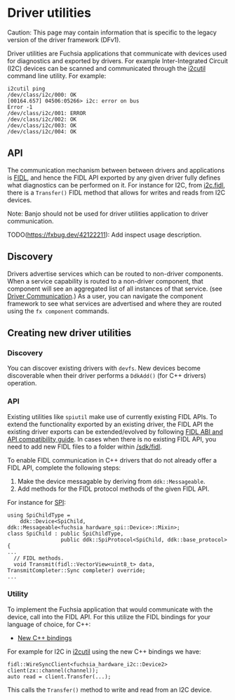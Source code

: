 # Driver utilities

Caution: This page may contain information that is specific to the legacy
version of the driver framework (DFv1).

Driver utilities are Fuchsia applications that communicate with devices used for
diagnostics and exported by drivers. For example Inter-Integrated Circuit (I2C)
devices can be scanned and communicated through the [i2cutil](/src/devices/i2c/bin)
command line utility. For example:

```
i2cutil ping
/dev/class/i2c/000: OK
[00164.657] 04506:05266> i2c: error on bus
Error -1
/dev/class/i2c/001: ERROR
/dev/class/i2c/002: OK
/dev/class/i2c/003: OK
/dev/class/i2c/004: OK
```

## API

The communication mechanism between between drivers and applications is
[FIDL](/docs/development/languages/fidl/README.md), and hence the FIDL API
exported by any given driver fully defines what diagnostics can be performed on
it. For instance for I2C, from
[i2c.fidl](/sdk/fidl/fuchsia.hardware.i2c/i2c.fidl), there is a
`Transfer()` FIDL method that allows for writes and reads from I2C devices.

Note: Banjo should not be used for driver utilities application to driver
communication.

TODO(https://fxbug.dev/42122211): Add inspect usage description.

## Discovery

Drivers advertise services which can be routed to non-driver components. When
a service capability is routed to a non-driver component, that component will
see an aggregated list of all instances of that service. (see
[Driver Communication][driver-communication].) As a  user, you can navigate the
component framework to see what services are advertised and where they are
routed using the `fx component` commands.

## Creating new driver utilities

### Discovery

You can discover existing drivers with `devfs`. New devices become discoverable
when their driver performs a `DdkAdd()` (for C++ drivers) operation.

### API

Existing utilities like `spiutil` make use of currently existing FIDL APIs. To
extend the functionality exported by an existing driver, the FIDL API the
existing driver exports can be extended/evolved by following
[FIDL ABI and API compatibility guide][abi-api-compat].
In cases when there is no existing FIDL API, you need to add new FIDL files to
a folder within [/sdk/fidl](/sdk/fidl).

To enable FIDL communication in C++ drivers that do not already offer a FIDL
API, complete the following steps:

1. Make the device messagable by deriving from `ddk::Messageable`.
2. Add methods for the FIDL protocol methods of the given FIDL API.

For instance for [SPI](/src/devices/spi/drivers/spi/spi.h):

```
using SpiChildType =
    ddk::Device<SpiChild, ddk::Messageable<fuchsia_hardware_spi::Device>::Mixin>;
class SpiChild : public SpiChildType,
                 public ddk::SpiProtocol<SpiChild, ddk::base_protocol> {
...
  // FIDL methods.
  void Transmit(fidl::VectorView<uint8_t> data, TransmitCompleter::Sync completer) override;
...
```

### Utility

To implement the Fuchsia application that would communicate with the device,
call into the FIDL API. For this utilize the FIDL bindings for your language of
choice, for C++:

* [New C++ bindings](/docs/reference/fidl/bindings/cpp-bindings.md)

For example for I2C in [i2cutil](/src/devices/i2c/bin) using the new C++ bindings
we have:

```
fidl::WireSyncClient<fuchsia_hardware_i2c::Device2> client(zx::channel(channel));
auto read = client.Transfer(...);
```

This calls the `Transfer()` method to write and read from an I2C device.

<!-- xrefs -->
[abi-api-compat]: /docs/development/languages/fidl/guides/compatibility/README.md
[driver-communication]: /docs/concepts/drivers/driver_communication.md
